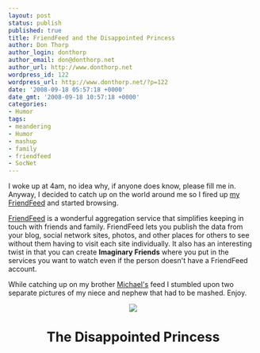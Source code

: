 ```yaml
---
layout: post
status: publish
published: true
title: FriendFeed and the Disappointed Princess
author: Don Thorp
author_login: donthorp
author_email: don@donthorp.net
author_url: http://www.donthorp.net
wordpress_id: 122
wordpress_url: http://www.donthorp.net/?p=122
date: '2008-09-18 05:57:18 +0000'
date_gmt: '2008-09-18 10:57:18 +0000'
categories:
- Humor
tags:
- meandering
- Humor
- mashup
- family
- friendfeed
- SocNet
---
```

<p>I woke up at 4am, no idea why, if anyone does know, please fill me in. Anyway, I decided to catch up on the world around me so I fired up <a href="http://friendfeed.com/donthorp" target="_blank">my FriendFeed</a> and started browsing. </p>
<p><a href="http://friendfeed.com/" target="_blank">FriendFeed</a> is a wonderful aggregation service that simplifies keeping in touch with friends and family. FriendFeed lets you publish the data from your blog, social network sites, photos, and other places for others to see without them having to visit each site individually. It also has an interesting twist in that you can create <b>Imaginary Friends</b> where you put in the services you want to watch even if the person doesn't have a FriendFeed account.</p>
<p>While catching up on my brother <a href="http://friendfeed.com/jmthorp" target="_blank">Michael's</a> feed I stumbled upon two separate pictures of my niece and nephew that had to be mashed. Enjoy.</p>
<div align="center">
<img src="http://donthorp.smugmug.com/photos/375042579_xJSQj-M.jpg" /><br />
</br><br />
<span style="font-weight: bold; font-size: 20pt;">The Disappointed Princess</span>
</div>
